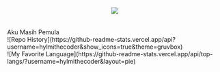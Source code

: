 <center><img src="https://count.getloli.com/@hylmithecoder?name=hylmithecoder&theme=gelbooru&padding=7&offset=0&align=top&scale=1&pixelated=1&darkmode=auto"></center><br><br>
Aku Masih Pemula <br>
![Repo History](https://github-readme-stats.vercel.app/api?username=hylmithecoder&show_icons=true&theme=gruvbox) <br>
![My Favorite Language](https://github-readme-stats.vercel.app/api/top-langs/?username=hylmithecoder&layout=pie)
